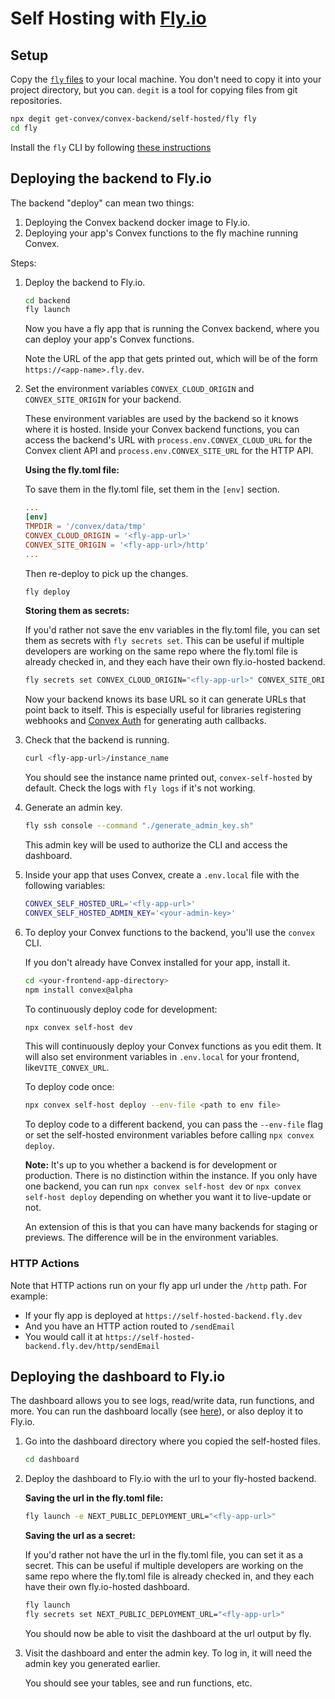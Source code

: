 # Self Hosting with [Fly.io](https://fly.io/)

## Setup

Copy the
[`fly` files](https://github.com/get-convex/convex-backend/tree/main/self-hosted/fly)
to your local machine. You don't need to copy it into your project directory,
but you can. `degit` is a tool for copying files from git repositories.

```sh
npx degit get-convex/convex-backend/self-hosted/fly fly
cd fly
```

Install the `fly` CLI by following
[these instructions](https://fly.io/docs/flyctl/install/)

## Deploying the backend to Fly.io

The backend "deploy" can mean two things:

1. Deploying the Convex backend docker image to Fly.io.
2. Deploying your app's Convex functions to the fly machine running Convex.

Steps:

1. Deploy the backend to Fly.io.

   ```sh
   cd backend
   fly launch
   ```

   Now you have a fly app that is running the Convex backend, where you can
   deploy your app's Convex functions.

   Note the URL of the app that gets printed out, which will be of the form
   `https://<app-name>.fly.dev`.

2. Set the environment variables `CONVEX_CLOUD_ORIGIN` and `CONVEX_SITE_ORIGIN`
   for your backend.

   These environment variables are used by the backend so it knows where it is
   hosted. Inside your Convex backend functions, you can access the backend's
   URL with `process.env.CONVEX_CLOUD_URL` for the Convex client API and
   `process.env.CONVEX_SITE_URL` for the HTTP API.

   **Using the fly.toml file:**

   To save them in the fly.toml file, set them in the `[env]` section.

   ```toml
   ...
   [env]
   TMPDIR = '/convex/data/tmp'
   CONVEX_CLOUD_ORIGIN = '<fly-app-url>'
   CONVEX_SITE_ORIGIN = '<fly-app-url>/http'
   ...
   ```

   Then re-deploy to pick up the changes.

   ```sh
   fly deploy
   ```

   **Storing them as secrets:**

   If you'd rather not save the env variables in the fly.toml file, you can set
   them as secrets with `fly secrets set`. This can be useful if multiple
   developers are working on the same repo where the fly.toml file is already
   checked in, and they each have their own fly.io-hosted backend.

   ```sh
   fly secrets set CONVEX_CLOUD_ORIGIN="<fly-app-url>" CONVEX_SITE_ORIGIN="<fly-app-url>/http"
   ```

   Now your backend knows its base URL so it can generate URLs that point back
   to itself. This is especially useful for libraries registering webhooks and
   [Convex Auth](https://labs.convex.dev/auth) for generating auth callbacks.

3. Check that the backend is running.

   ```sh
   curl <fly-app-url>/instance_name
   ```

   You should see the instance name printed out, `convex-self-hosted` by
   default. Check the logs with `fly logs` if it's not working.

4. Generate an admin key.

   ```sh
   fly ssh console --command "./generate_admin_key.sh"
   ```

   This admin key will be used to authorize the CLI and access the dashboard.

5. Inside your app that uses Convex, create a `.env.local` file with the
   following variables:

   ```sh
   CONVEX_SELF_HOSTED_URL='<fly-app-url>'
   CONVEX_SELF_HOSTED_ADMIN_KEY='<your-admin-key>'
   ```

6. To deploy your Convex functions to the backend, you'll use the `convex` CLI.

   If you don't already have Convex installed for your app, install it.

   ```sh
   cd <your-frontend-app-directory>
   npm install convex@alpha
   ```

   To continuously deploy code for development:

   ```sh
   npx convex self-host dev
   ```

   This will continuously deploy your Convex functions as you edit them. It will
   also set environment variables in `.env.local` for your frontend,
   like`VITE_CONVEX_URL`.

   To deploy code once:

   ```sh
   npx convex self-host deploy --env-file <path to env file>
   ```

   To deploy code to a different backend, you can pass the `--env-file` flag or
   set the self-hosted environment variables before calling `npx convex deploy`.

   **Note:** It's up to you whether a backend is for development or production.
   There is no distinction within the instance. If you only have one backend,
   you can run `npx convex self-host dev` or `npx convex self-host deploy`
   depending on whether you want it to live-update or not.

   An extension of this is that you can have many backends for staging or
   previews. The difference will be in the environment variables.

### HTTP Actions

Note that HTTP actions run on your fly app url under the `/http` path. For
example:

- If your fly app is deployed at `https://self-hosted-backend.fly.dev`
- And you have an HTTP action routed to `/sendEmail`
- You would call it at `https://self-hosted-backend.fly.dev/http/sendEmail`

## Deploying the dashboard to Fly.io

The dashboard allows you to see logs, read/write data, run functions, and more.
You can run the dashboard locally (see [here](../README.md)), or also deploy it
to Fly.io.

1. Go into the dashboard directory where you copied the self-hosted files.

   ```sh
   cd dashboard
   ```

2. Deploy the dashboard to Fly.io with the url to your fly-hosted backend.

   **Saving the url in the fly.toml file:**

   ```sh
   fly launch -e NEXT_PUBLIC_DEPLOYMENT_URL="<fly-app-url>"
   ```

   **Saving the url as a secret:**

   If you'd rather not have the url in the fly.toml file, you can set it as a
   secret. This can be useful if multiple developers are working on the same
   repo where the fly.toml file is already checked in, and they each have their
   own fly.io-hosted dashboard.

   ```sh
   fly launch
   fly secrets set NEXT_PUBLIC_DEPLOYMENT_URL="<fly-app-url>"
   ```

   You should now be able to visit the dashboard at the url output by fly.

3. Visit the dashboard and enter the admin key. To log in, it will need the
   admin key you generated earlier.

   You should see your tables, see and run functions, etc.
